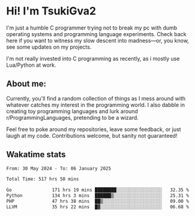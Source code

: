 # Hi! I'm TsukiGva2

I'm just a humble C programmer trying not to break my pc with dumb operating systems and programming language experiments. Check back here if you want to witness my slow descent into madness—or, you know, see some updates on my projects.

I'm not really invested into C programming as recently, as i mostly use Lua/Python at work.

## About me:

Currently, you'll find a random collection of things as I mess around with whatever catches my interest in the programming world. I also dabble in creating toy programming languages and lurk around r/ProgrammingLanguages, pretending to be a wizard.

Feel free to poke around my repositories, leave some feedback, or just laugh at my code. Contributions welcome, but sanity not guaranteed!

## Wakatime stats
<!--START_SECTION:waka-->

```txt
From: 30 May 2024 - To: 06 January 2025

Total Time: 517 hrs 50 mins

Go               171 hrs 19 mins ████████░░░░░░░░░░░░░░░░░   32.35 %
Python           134 hrs 3 mins  ██████▒░░░░░░░░░░░░░░░░░░   25.31 %
PHP              47 hrs 38 mins  ██▒░░░░░░░░░░░░░░░░░░░░░░   09.00 %
LLVM             35 hrs 22 mins  █▓░░░░░░░░░░░░░░░░░░░░░░░   06.68 %
```

<!--END_SECTION:waka-->
